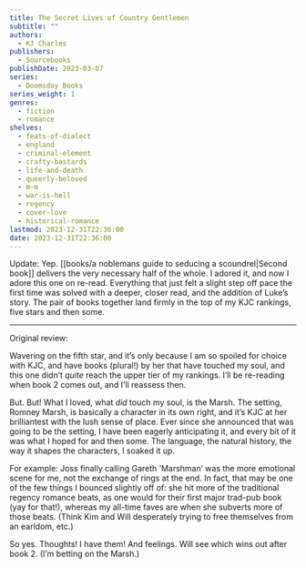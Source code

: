 ```yaml
---
title: The Secret Lives of Country Gentlemen
subtitle: ""
authors:
  - KJ Charles
publishers:
  - Sourcebooks
publishDate: 2023-03-07
series:
  - Doomsday Books
series_weight: 1
genres:
  - fiction
  - romance
shelves:
  - feats-of-dialect
  - england
  - criminal-element
  - crafty-bastards
  - life-and-death
  - queerly-beloved
  - m-m
  - war-is-hell
  - regency
  - cover-love
  - historical-romance
lastmod: 2023-12-31T22:36:00
date: 2023-12-31T22:36:00
---
```

Update: Yep. [[books/a noblemans guide to seducing a scoundrel|Second book]] delivers the very necessary half of the whole. I adored it, and now I adore this one on re-read. Everything that just felt a slight step off pace the first time was solved with a deeper, closer read, and the addition of Luke’s story. The pair of books together land firmly in the top of my KJC rankings, five stars and then some.  
  
- - -  
  
Original review:  
  
Wavering on the fifth star, and it’s only because I am so spoiled for choice with KJC, and have books (plural!) by her that have touched my soul, and this one didn’t _quite_ reach the upper tier of my rankings. I’ll be re-reading when book 2 comes out, and I’ll reassess then.  
  
But. But! What I loved, what _did_ touch my soul, is the Marsh. The setting, Romney Marsh, is basically a character in its own right, and it’s KJC at her brilliantest with the lush sense of place. Ever since she announced that was going to be the setting, I have been eagerly anticipating it, and every bit of it was what I hoped for and then some. The language, the natural history, the way it shapes the characters, I soaked it up.  
  
For example: Joss finally calling Gareth ‘Marshman’ was the more emotional scene for me, not the exchange of rings at the end. In fact, that may be one of the few things I bounced slightly off of: she hit more of the traditional regency romance beats, as one would for their first major trad-pub book (yay for that!), whereas my all-time faves are when she subverts more of those beats. (Think Kim and Will desperately trying to free themselves from an earldom, etc.)  
  
So yes. Thoughts! I have them! And feelings. Will see which wins out after book 2. (I’m betting on the Marsh.)